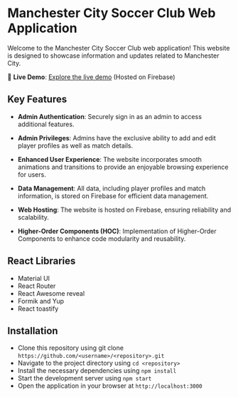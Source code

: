 # Manchester City Soccer Club Web Application

Welcome to the Manchester City Soccer Club web application! This website is designed to showcase information and updates related to Manchester City.

🚀 **Live Demo**: [Explore the live demo](https://mcity-d8d2d.web.app/) (Hosted on Firebase)

## Key Features

- **Admin Authentication**: Securely sign in as an admin to access additional features.
  
- **Admin Privileges**: Admins have the exclusive ability to add and edit player profiles as well as match details.

- **Enhanced User Experience**: The website incorporates smooth animations and transitions to provide an enjoyable browsing experience for users.

- **Data Management**: All data, including player profiles and match information, is stored on Firebase for efficient data management.

- **Web Hosting**: The website is hosted on Firebase, ensuring reliability and scalability.

- **Higher-Order Components (HOC)**: Implementation of Higher-Order Components to enhance code modularity and reusability.
  
## React Libraries
  - Material UI
  - React Router
  - React Awesome reveal
  - Formik and Yup
  - React toastify

## Installation
- Clone this repository using git clone ```https://github.com/<username>/<repository>.git```
- Navigate to the project directory using ```cd <repository>```
- Install the necessary dependencies using ```npm install```
- Start the development server using ```npm start```
- Open the application in your browser at ```http://localhost:3000```


